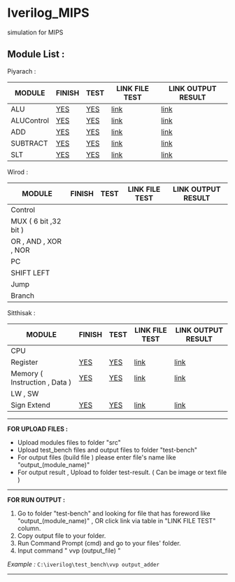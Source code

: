 # Iverilog_MIPS
simulation for MIPS

__Module List :__
---

Piyarach :

 MODULE      | FINISH | TEST | LINK FILE TEST | LINK OUTPUT RESULT
-------------|--------|------|--------------- | ------------------
  ALU        | [YES](https://github.com/Piyarach/Iverilog_MIPS/blob/master/src/alu_32_bit.v)       | [YES](https://github.com/Piyarach/Iverilog_MIPS/blob/master/test-bench/alu_tb.v)     |   [link](https://github.com/Piyarach/Iverilog_MIPS/blob/master/test-bench/output_alu)             |   [link](https://github.com/Piyarach/Iverilog_MIPS/blob/master/test-result/result_alu)          
  ALUControl | [YES](https://github.com/Piyarach/Iverilog_MIPS/blob/master/src/aluControl.v)  | [YES](https://github.com/Piyarach/Iverilog_MIPS/blob/master/test-bench/aluControl_tb.v)  | [link](https://github.com/Piyarach/Iverilog_MIPS/blob/master/test-bench/output_aluControl)  | [link](https://github.com/Piyarach/Iverilog_MIPS/blob/master/test-result/result_aluControl)            
  ADD        | [YES](https://github.com/Piyarach/Iverilog_MIPS/blob/master/src/adder_32_bit.v)   | [YES](https://github.com/Piyarach/Iverilog_MIPS/blob/master/test-bench/adder_32_tb.v)  | [link](https://github.com/Piyarach/Iverilog_MIPS/blob/master/test-bench/output_adder)  | [link](https://github.com/Piyarach/Iverilog_MIPS/blob/master/test-result/result_adder)             
  SUBTRACT   | [YES](https://github.com/Piyarach/Iverilog_MIPS/blob/master/src/subtract_32_bit.v)    | [YES](https://github.com/Piyarach/Iverilog_MIPS/blob/master/test-bench/subtract_32_bit_tb.v)  | [link](https://github.com/Piyarach/Iverilog_MIPS/blob/master/test-bench/output_subtract) | [link](https://github.com/Piyarach/Iverilog_MIPS/blob/master/test-result/result_subtract)              
  SLT        | [YES](https://github.com/Piyarach/Iverilog_MIPS/blob/master/src/slt_32_bit.v)    | [YES](https://github.com/Piyarach/Iverilog_MIPS/blob/master/test-bench/slt_32_bit_tb.v)  | [link](https://github.com/Piyarach/Iverilog_MIPS/blob/master/test-bench/output_slt) | [link](https://github.com/Piyarach/Iverilog_MIPS/blob/master/test-result/result_slt)              
  
Wirod :

 MODULE                 | FINISH | TEST | LINK FILE TEST | LINK OUTPUT RESULT
------------------------|--------|------|--------------- | ------------------
  Control               |        |      |                |             
  MUX ( 6 bit ,32 bit ) |        |      |                |                
  OR , AND , XOR , NOR  |        |      |                |                
  PC                    |        |      |                |                
  SHIFT LEFT            |        |      |                |   
  Jump                  |        |      |                |
  Branch                |        |      |                |
  
Sitthisak :

 MODULE                          | FINISH | TEST | LINK FILE TEST | LINK OUTPUT RESULT
---------------------------------|--------|------|--------------- | ------------------
  CPU                            |        |      |                |                             
  Register                       | [YES](https://github.com/Piyarach/Iverilog_MIPS/blob/master/src/Register.v)       | [YES](https://github.com/Piyarach/Iverilog_MIPS/blob/master/test-bench/Register_tb.v)     | [link](https://github.com/Piyarach/Iverilog_MIPS/blob/master/test-bench/out_Register) | [link](https://github.com/Piyarach/Iverilog_MIPS/blob/master/test-result/result_Register)                 
  Memory ( Instruction , Data )  | [YES](https://github.com/Piyarach/Iverilog_MIPS/blob/master/src/Instruction_Memory.v)       | [YES](https://github.com/Piyarach/Iverilog_MIPS/blob/master/test-bench/Instruction_Memory_tb.v) | [link](https://github.com/Piyarach/Iverilog_MIPS/blob/master/test-bench/out_Is_mem) | [link](https://github.com/Piyarach/Iverilog_MIPS/blob/master/test-result/result_is_mem)                
  LW , SW                        |        |      |                |                
  Sign Extend                    | [YES](https://github.com/Piyarach/Iverilog_MIPS/blob/master/src/Sign_Extend.v)       | [YES](https://github.com/Piyarach/Iverilog_MIPS/blob/master/test-bench/Sign_Extend_tb.v)     | [link](https://github.com/Piyarach/Iverilog_MIPS/blob/master/test-bench/out_Sign_extend) | [link](https://github.com/Piyarach/Iverilog_MIPS/blob/master/test-result/result_Sign_extend) 
  
  ---
  
  __FOR UPLOAD FILES :__
  * Upload modules files to folder "src"
  * Upload test_bench files and output files to folder "test-bench"
  * For output files (build file ) please enter file's name like "output_(module_name)"
  * For output result , Upload to folder test-result. ( Can be image or text file )
  
---

 __FOR RUN OUTPUT :__
  1. Go to folder "test-bench" and looking for file that has foreword like "output_(module_name)" , OR click link via table in "LINK FILE TEST" column.
  2. Copy output file to your folder.
  3. Run Command Prompt (cmd) and go to your files' folder.
  4. Input command " vvp (output_file) " 

_Example :_ `C:\iverilog\test_bench\vvp output_adder`
  
---
